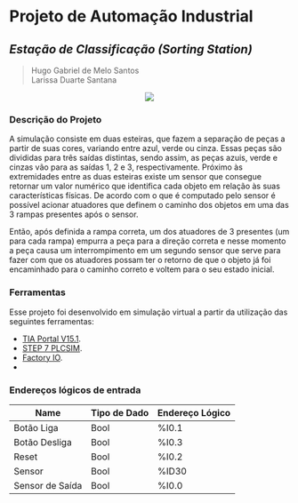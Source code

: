# Projeto de Automação Industrial
## _Estação de Classificação (Sorting Station)_


>  Hugo Gabriel de Melo Santos <br/>
>  Larissa Duarte Santana

<p align="center">
  <img src="https://drive.google.com/uc?export=view&id=1G1dyyB2jy8fpW_XQ-wZS6W3tS32QUEOw" />
</p>

### Descrição do Projeto
A simulação consiste em duas esteiras, que fazem a separação de peças a partir de suas cores, variando entre azul, verde ou cinza. Essas peças são divididas para três saídas distintas, sendo assim, as peças azuis, verde e cinzas vão para as saídas 1, 2 e 3, respectivamente. Próximo às extremidades entre as duas esteiras existe um sensor que consegue retornar um valor numérico que identifica cada objeto em relação às suas características físicas. De acordo com o que é computado pelo sensor é possível acionar atuadores que definem o caminho dos objetos em uma das 3 rampas presentes após o sensor.

Então, após definida a rampa correta, um dos atuadores de 3 presentes (um para cada rampa) empurra a peça para a direção correta e nesse momento a peça causa um interrompimento em um segundo sensor que serve para fazer com que os atuadores possam ter o retorno de que o objeto já foi encaminhado para o caminho correto e voltem para o seu estado inicial.

### Ferramentas

Esse projeto foi desenvolvido em simulação virtual a partir da utilização das seguintes ferramentas:
- [TIA Portal V15.1](https://support.industry.siemens.com/cs/document/109761045/simatic-step-7-and-wincc-v15-1-trial-download?dti=0&pnid=14666&lc=en-WW).
- [STEP 7 PLCSIM](https://support.industry.siemens.com/cs/document/109761045/simatic-step-7-and-wincc-v15-1-trial-download?dti=0&pnid=14666&lc=en-WW).
- [Factory IO](https://factoryio.com).
- 
### Endereços lógicos de entrada
| Name | Tipo de Dado | Endereço Lógico
| ------ | ------ | -------- |
| Botão Liga | Bool | %I0.1 |
| Botão Desliga | Bool | %I0.3 |
| Reset | Bool | %I0.2 |
| Sensor | Bool | %ID30 |
| Sensor de Saída | Bool | %I0.0 |





